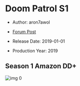 # Doom Patrol S1

* Author: aron7awol

* [Forum Post](https://www.avsforum.com/threads/bass-eq-for-filtered-movies.2995212/post-59421054)

* Release Date: 2019-01-01
* Production Year: 2019

## Season 1 Amazon DD+

![img 0](https://i.imgur.com/0A4oQ11.jpg)

